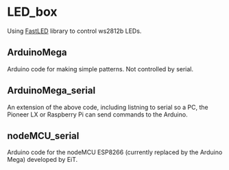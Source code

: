 # LED_box

Using [FastLED](http://fastled.io/) library to control ws2812b LEDs.

## ArduinoMega
Arduino code for making simple patterns. Not controlled by serial. 

## ArduinoMega_serial
An extension of the above code, including listning to serial so a PC, the Pioneer LX or Raspberry Pi can send commands to the Arduino.

## nodeMCU_serial
Arduino code for the nodeMCU ESP8266 (currently replaced by the Arduino Mega) developed by EiT.
